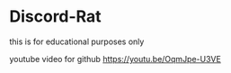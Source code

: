# Discord-Rat
this is for educational purposes only

youtube video for github
https://youtu.be/OqmJpe-U3VE
